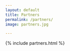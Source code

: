 ```yaml
---
layout: default
title: Partners
permalink: /partners/
image: partners.jpg

---
```


 {% include partners.html %}
